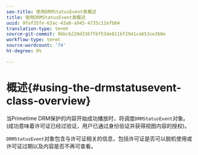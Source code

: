 ```yaml
---
seo-title: 使用DRMStatusEvent类概述
title: 使用DRMStatusEvent类概述
uuid: 9faf35fe-63ac-43a8-a945-4735c12efb04
translation-type: tm+mt
source-git-commit: 9bbcb228d3367fbf53de811bf2941ca653ce3b0e
workflow-type: tm+mt
source-wordcount: '74'
ht-degree: 0%

---
```



# 概述{#using-the-drmstatusevent-class-overview}

当Primetime DRM保护的内容开始成功播放时，将调度`DRMStatusEvent`对象。 (成功意味着许可证已经过验证，用户已通过身份验证并获得视图内容的授权)。

`DRMStatusEvent`对象包含与许可证相关的信息，包括许可证是否可以脱机使用或许可证过期以及内容是否不再可查看。
